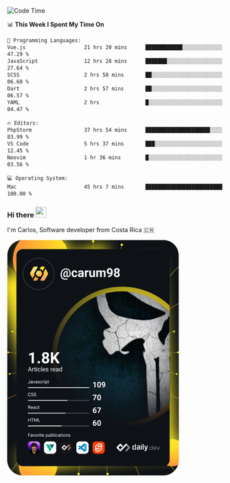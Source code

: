 
<!--START_SECTION:waka-->
![Code Time](http://img.shields.io/badge/Code%20Time-10%2C554%20hrs%2058%20mins-blue)

📊 **This Week I Spent My Time On** 

```text
💬 Programming Languages: 
Vue.js                   21 hrs 20 mins      ████████████░░░░░░░░░░░░░   47.29 % 
JavaScript               12 hrs 28 mins      ███████░░░░░░░░░░░░░░░░░░   27.64 % 
SCSS                     2 hrs 58 mins       ██░░░░░░░░░░░░░░░░░░░░░░░   06.60 % 
Dart                     2 hrs 57 mins       ██░░░░░░░░░░░░░░░░░░░░░░░   06.57 % 
YAML                     2 hrs               █░░░░░░░░░░░░░░░░░░░░░░░░   04.47 % 

🔥 Editors: 
PhpStorm                 37 hrs 54 mins      █████████████████████░░░░   83.99 % 
VS Code                  5 hrs 37 mins       ███░░░░░░░░░░░░░░░░░░░░░░   12.45 % 
Neovim                   1 hr 36 mins        █░░░░░░░░░░░░░░░░░░░░░░░░   03.56 % 

💻 Operating System: 
Mac                      45 hrs 7 mins       █████████████████████████   100.00 % 
```


<!--END_SECTION:waka-->

### Hi there <img src="https://media.giphy.com/media/hvRJCLFzcasrR4ia7z/giphy.gif" width="25px" height="25px">

I'm Carlos, Software developer from Costa Rica 🇨🇷

<a href="https://app.daily.dev/carum98"><img src="https://github.com/carum98/carum98/blob/main/devcard.svg" width="400" alt="Carlos Umaña Acevedo's Dev Card"/></a>
